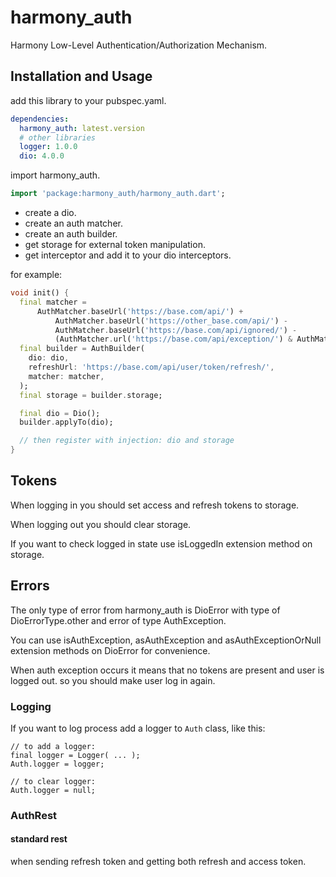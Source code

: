 # harmony_auth

Harmony Low-Level Authentication/Authorization Mechanism.

## Installation and Usage

add this library to your pubspec.yaml.

```yaml
dependencies:
  harmony_auth: latest.version
  # other libraries
  logger: 1.0.0
  dio: 4.0.0
```

import harmony_auth.

```dart
import 'package:harmony_auth/harmony_auth.dart';
```

- create a dio.
- create an auth matcher.
- create an auth builder.
- get storage for external token manipulation.
- get interceptor and add it to your dio interceptors.

for example:

```dart
void init() {
  final matcher =
      AuthMatcher.baseUrl('https://base.com/api/') +
          AuthMatcher.baseUrl('https://other_base.com/api/') -
          AuthMatcher.baseUrl('https://base.com/api/ignored/') -
          (AuthMatcher.url('https://base.com/api/exception/') & AuthMatcher.method('GET'));
  final builder = AuthBuilder(
    dio: dio,
    refreshUrl: 'https://base.com/api/user/token/refresh/',
    matcher: matcher,
  );
  final storage = builder.storage;

  final dio = Dio();
  builder.applyTo(dio);

  // then register with injection: dio and storage
}
```

## Tokens

When logging in you should set access and refresh tokens to storage.

When logging out you should clear storage.

If you want to check logged in state use isLoggedIn extension method on storage.

## Errors

The only type of error from harmony_auth is DioError with type of DioErrorType.other and error of type AuthException.

You can use isAuthException, asAuthException and asAuthExceptionOrNull extension methods on DioError for convenience.

When auth exception occurs it means that no tokens are present and user is logged out. so you should make user log in
again.

### Logging

If you want to log process add a logger to `Auth` class, like this:

```
// to add a logger:
final logger = Logger( ... );
Auth.logger = logger;

// to clear logger:
Auth.logger = null;
```

### AuthRest

#### standard rest

when sending refresh token and getting both refresh and access token.
